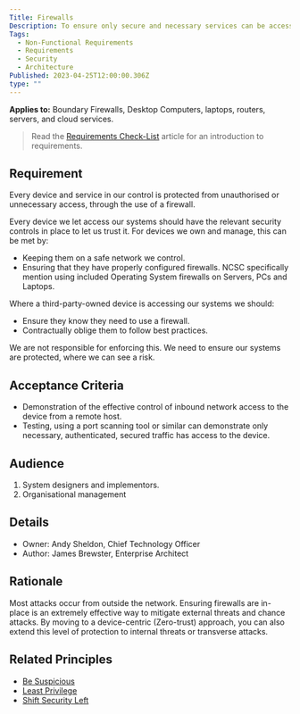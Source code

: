 ```yaml
---
Title: Firewalls
Description: To ensure only secure and necessary services can be accessed from the internet
Tags:
  - Non-Functional Requirements
  - Requirements
  - Security
  - Architecture
Published: 2023-04-25T12:00:00.306Z
type: ""
---
```


**Applies to:** Boundary Firewalls, Desktop Computers, laptops, routers, servers, and cloud services.

> Read the [Requirements Check-List](xref:requirements-checklist) article for an introduction to requirements.

## Requirement

Every device and service in our control is protected from unauthorised or unnecessary access, through the use of a firewall.

Every device we let access our systems should have the relevant security controls in place to let us trust it. For devices we own and manage, this can be met by:

* Keeping them on a safe network we control.
* Ensuring that they have properly configured firewalls. NCSC specifically mention using included Operating System firewalls on Servers, PCs and Laptops.

Where a third-party-owned device is accessing our systems we should:

* Ensure they know they need to use a firewall.
* Contractually oblige them to follow best practices.

We are not responsible for enforcing this. We need to ensure our systems are protected, where we can see a risk.

## Acceptance Criteria

* Demonstration of the effective control of inbound network access to the device from a remote host.
* Testing, using a port scanning tool or similar can demonstrate only necessary, authenticated, secured traffic has access to the device.

## Audience

  1. System designers and implementors.
  2. Organisational management

## Details

* Owner: Andy Sheldon, Chief Technology Officer
* Author: James Brewster, Enterprise Architect

## Rationale

Most attacks occur from outside the network. Ensuring firewalls are in-place is an extremely effective way to mitigate external threats and chance attacks. By moving to a device-centric (Zero-trust) approach, you can also extend this level of protection to internal threats or transverse attacks.

## Related Principles

* [Be Suspicious](xref:be-suspicious)
* [Least Privilege](xref:least-privilege)
* [Shift Security Left](xref:shift-security-left)
